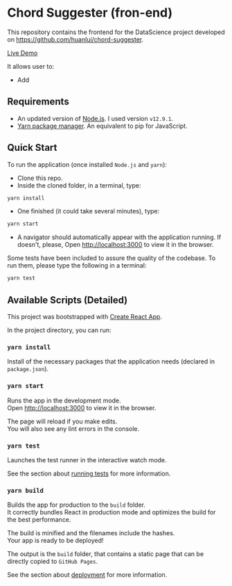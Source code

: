
# Chord Suggester (fron-end)

This repository contains the frontend for the DataScience project developed on https://github.com/huanlui/chord-suggester. 

[Live Demo](http://huanlui.github.io)

It allows user to:
- Add

## Requirements

* An updated version of [Node.js](https://nodejs.org/es/download/). I used version `v12.9.1`. 
* [Yarn package manager](https://yarnpkg.com/es-ES/docs/install). An equivalent to pip for JavaScript. 

## Quick Start

To run the application (once installed `Node.js` and `yarn`):

- Clone this repo.
- Inside the cloned folder, in a terminal, type:

```bash
yarn install
```
- One finished (it could take several minutes), type:

```bash
yarn start
```

- A navigator should automatically appear with the application running. If doesn't, please, Open [http://localhost:3000](http://localhost:3000) to view it in the browser.

Some tests have been included to assure the quality of the codebase. To run them, please type the following in a terminal:

```bash
yarn test
```

## Available Scripts (Detailed)

This project was bootstrapped with [Create React App](https://github.com/facebook/create-react-app).

In the project directory, you can run:

### `yarn install`

Install of the necessary packages that the application needs (declared in `package.json`).

### `yarn start`

Runs the app in the development mode.<br />
Open [http://localhost:3000](http://localhost:3000) to view it in the browser.

The page will reload if you make edits.<br />
You will also see any lint errors in the console.

### `yarn test`

Launches the test runner in the interactive watch mode.<br />

See the section about [running tests](https://facebook.github.io/create-react-app/docs/running-tests) for more information.

### `yarn build`

Builds the app for production to the `build` folder.<br />
It correctly bundles React in production mode and optimizes the build for the best performance.

The build is minified and the filenames include the hashes.<br />
Your app is ready to be deployed! 

The output is the `build` folder, that contains a static page that can be directly copied to `GitHub Pages`. 

See the section about [deployment](https://facebook.github.io/create-react-app/docs/deployment) for more information.

